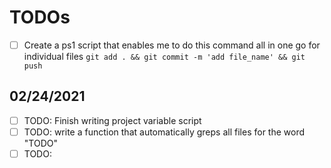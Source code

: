 # TODOs 

- [ ] Create a ps1 script that enables me to do this command all in one go for individual files
`git add . && git commit -m 'add file_name' && git push`

## 02/24/2021

- [ ] TODO: Finish writing project variable script
- [ ] TODO: write a function that automatically greps all files for the word "TODO"
- [ ] TODO: 

